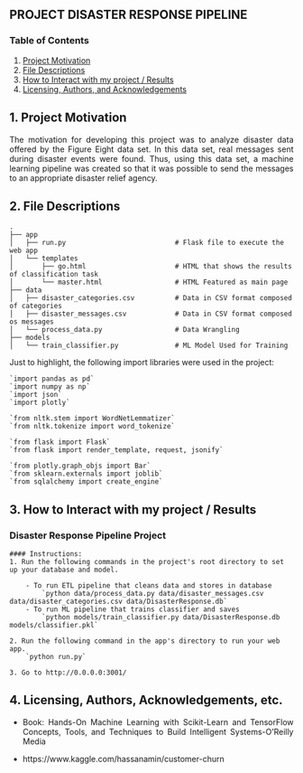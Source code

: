 ## PROJECT DISASTER RESPONSE PIPELINE
### Table of Contents
1. [Project Motivation](#motivation) 
2. [File Descriptions](#files) 
3. [How to Interact with my project / Results](#results) 
4. [Licensing, Authors, and Acknowledgements](#licensing)

## 1. Project Motivation<a name="motivation"></a>
<p align="justify">The motivation for developing this project was to analyze disaster data offered by the Figure Eight data set. In this data set, real messages sent during disaster events were found. Thus, using this data set, a machine learning pipeline was created so that it was possible to send the messages to an appropriate disaster relief agency.</p>

## 2. File Descriptions<a name="files"></a>
    .
    ├── app     
    │   ├── run.py                           # Flask file to execute the web app
    │   └── templates   
    │       ├── go.html                      # HTML that shows the results of classification task
    │       └── master.html                  # HTML Featured as main page   	
    ├── data                   
    │   ├── disaster_categories.csv          # Data in CSV format composed of categories  
    │   ├── disaster_messages.csv            # Data in CSV format composed os messages
    │   └── process_data.py                  # Data Wrangling
    ├── models
    │   └── train_classifier.py              # ML Model Used for Training
		
<p align="justify">Just to highlight, the following import libraries were used in the project:</p>

	`import pandas as pd`
	`import numpy as np`
	`import json`
	`import plotly`

	`from nltk.stem import WordNetLemmatizer`
	`from nltk.tokenize import word_tokenize`

	`from flask import Flask`
	`from flask import render_template, request, jsonify`

	`from plotly.graph_objs import Bar`
	`from sklearn.externals import joblib`
	`from sqlalchemy import create_engine`

## 3. How to Interact with my project / Results<a name="results"></a>

### Disaster Response Pipeline Project

	#### Instructions:
	1. Run the following commands in the project's root directory to set up your database and model.

		- To run ETL pipeline that cleans data and stores in database
			`python data/process_data.py data/disaster_messages.csv data/disaster_categories.csv data/DisasterResponse.db`
		- To run ML pipeline that trains classifier and saves
			`python models/train_classifier.py data/DisasterResponse.db models/classifier.pkl`

	2. Run the following command in the app's directory to run your web app.
		`python run.py`

	3. Go to http://0.0.0.0:3001/


## 4. Licensing, Authors, Acknowledgements, etc.<a name="licensing"></a>
<ul> <li><p align="justify">Book: Hands-On Machine Learning with Scikit-Learn and TensorFlow Concepts, Tools, and Techniques to Build Intelligent Systems-O’Reilly Media</p> <li><p 
	align="justify">https://www.kaggle.com/hassanamin/customer-churn</p>
</ul>
